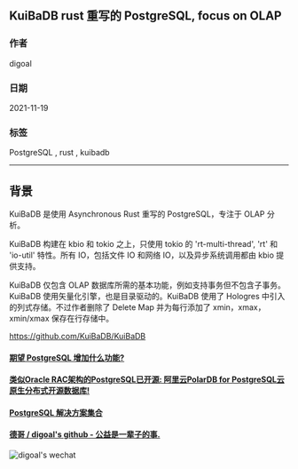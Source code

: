 ## KuiBaDB rust 重写的 PostgreSQL, focus on OLAP    
          
### 作者          
digoal          
          
### 日期          
2021-11-19          
          
### 标签       
PostgreSQL , rust , kuibadb    
        
----        
        
## 背景     
KuiBaDB 是使用 Asynchronous Rust 重写的 PostgreSQL，专注于 OLAP 分析。  
  
KuiBaDB 构建在 kbio 和 tokio 之上，只使用 tokio 的 'rt-multi-thread', 'rt' 和 'io-util' 特性。所有 IO，包括文件 IO 和网络 IO，以及异步系统调用都由 kbio 提供支持。  
  
KuiBaDB 仅包含 OLAP 数据库所需的基本功能，例如支持事务但不包含子事务。KuiBaDB 使用矢量化引擎，也是目录驱动的。KuiBaDB 使用了 Hologres 中引入的列式存储。不过作者删除了 Delete Map 并为每行添加了 xmin，xmax，xmin/xmax 保存在行存储中。  
  
https://github.com/KuiBaDB/KuiBaDB  
  
  
    
  
#### [期望 PostgreSQL 增加什么功能?](https://github.com/digoal/blog/issues/76 "269ac3d1c492e938c0191101c7238216")
  
  
#### [类似Oracle RAC架构的PostgreSQL已开源: 阿里云PolarDB for PostgreSQL云原生分布式开源数据库!](https://github.com/ApsaraDB/PolarDB-for-PostgreSQL "57258f76c37864c6e6d23383d05714ea")
  
  
#### [PostgreSQL 解决方案集合](https://yq.aliyun.com/topic/118 "40cff096e9ed7122c512b35d8561d9c8")
  
  
#### [德哥 / digoal's github - 公益是一辈子的事.](https://github.com/digoal/blog/blob/master/README.md "22709685feb7cab07d30f30387f0a9ae")
  
  
![digoal's wechat](../pic/digoal_weixin.jpg "f7ad92eeba24523fd47a6e1a0e691b59")
  
